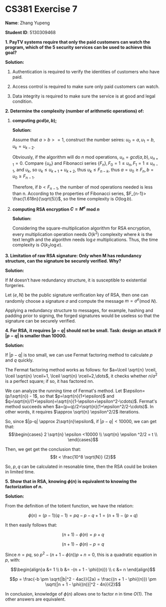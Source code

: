 # CS381 Exercise 7

**Name**: Zhang Yupeng

**Student ID**: 5130309468

**1. PayTV systems require that only the paid customers can watch the program, which of the 5 security services can be used to achieve this goal?**

**Solution:**

1. Authentication is required to verify the identities of customers who have paid.
2. Access control is required to make sure only paid customers can watch.

3. Data integrity is required to make sure the service is at good and legal condition.
**2. Determine the complexity (number of arithmetic operations) of:**	
1. **computing $gcd(a,b)$;**

	**Solution:**
	
	Assume that $a>b>=1$, construct the number seires: $u_0=a, u_1=b, u_k=u_{k-2} % u_{k-1}(k>=2)$.
	
	Obviously, if the algorithm will do $n$ mod operations, $u_n=gcd(a, b), u_{n+1}=0$. Compare $\{u_n\}$ and Fibonacci series $\{F_n\}, F_0=1 \leq u_n, F_1 = 1 \leq u_{n-1}$, and $u_k % u_{k+1}=u_{k+2}$, so $u_k \leq u_{k+1} + u_{k+2}$, thus $u_k \leq F_{n-k}$, thus $a = u_0 \geq F_n, b=u_0 \geq F_{n-1}$. 
	
	Therefore, if $b<F_{n-1}$, the number of mod operations needed is less than n. According to the properties of Fibonacci series, $F_{n-1}> \frac{1.618n}{\sqrt{5}}$, so the time complexity is $O(\log{b})$.

2. **computing RSA encryption $C=M^e$ mod $n$**

	**Solution:**
	
	Considering the square-multiplication algorithm for RSA encryption, every multiplication operation needs $O(k^2)$ complexity where $k$ is the text length and the algorithm needs $\log{e}$ multiplications. Thus, the time complexity is $O(k_2\log{e})$.


**3. Limitation of raw RSA signature: Only when M has redundancy structure, can the signature be securely verified. Why?**

**Solution:**

If $M$ doesn’t have redundancy structure, it is susceptible to existential forgeries.

Let $(e,N)$ be the public signature verification key of RSA, then one can randomly choose a signature $\sigma$ and compute the message $m = \sigma ^e$$($mod $N)$.

Applying a redundancy structure to messages, for example, hashing and padding prior to signing, the forged signatures would be useless so that the signature can be securely verified.
**4. For RSA, it requires $|p-q|$ should not be small. Task: design an attack if $|p-q|$ is smaller than 10000.**

**Solution:**

If $|p-q|$ is too small, we can use Fermat factoring method to calculate $p$ and $q$ quickly. 

The Fermat factoring method works as follows: for $a=\lceil \sqrt{n} \rceil, \lceil \sqrt{n} \rceil+1, \lceil \sqrt{n} \rceil+2,\dots$, it checks whether $n/a^2$ is a perfect square; if so, it has factored nn.

We can analyze the running time of Fermat's method. Let $\epsilon=(p/\sqrt{n}) - 1$, so that $p=\sqrt{n}(1+\epsilon)$ and $q=\sqrt{n}/(1+\epsilon)=\sqrt{n}(1-\epsilon+\epsilon^2-\cdots)$. Fermat's method succeeds when $a=(p+q)/2=\sqrt{n}(1+\epsilon^2/2-\cdots)$. In other words, it requires $\approx \sqrt{n} \epsilon^2/2$ iterations.

So, since $|p-q| \approx 2\sqrt{n}\epsilon$, if $|p-q|<10000$, we can get that:
$$\begin{cases} 2 \sqrt{n} \epsilon <10000 \\
\sqrt{n} \epsilon ^2/2 = t \\ \end{cases}$$

Then, we get get the conclusion that: $$t < \frac{10^8 \sqrt{N}} {2}$$

So, $p,q$ can be calculated in resonable time, then the RSA could be broken in limited time.
**5. Show that in RSA, knowing $\phi(n)$ is equivalent to knowing the factorization of $n$.**

**Solution:**

From the definition of the totient function, we have the relation:

$$\phi{(n)} = (p - 1)(q - 1) = pq - p - q + 1 = (n + 1) - (p + q)$$

It then easily follows that:

$$(n + 1) - \phi{(n)} = p + q$$

$$(n + 1) - \phi{(n)} - p = q$$

Since $n = pq$, so $p^2 - (n + 1 - \phi{(n)})p + n = 0$, this is a quadratic equation in $p$, with:

$$\begin{align}a &= 1 \\ b &= -(n + 1 - \phi{(n)}) \\ c &= n \end{align}$$

$$p = \frac{-b \pm \sqrt{|b|^2 - 4ac}}{2a} = \frac{(n + 1 - \phi{(n)}) \pm \sqrt{|n + 1 - \phi{(n)}|^2 - 4n}}{2}$$

In conclusion, knowledge of $\phi(n)$ allows one to factor $n$ in time $O(1)$. The other answers are equivalent.